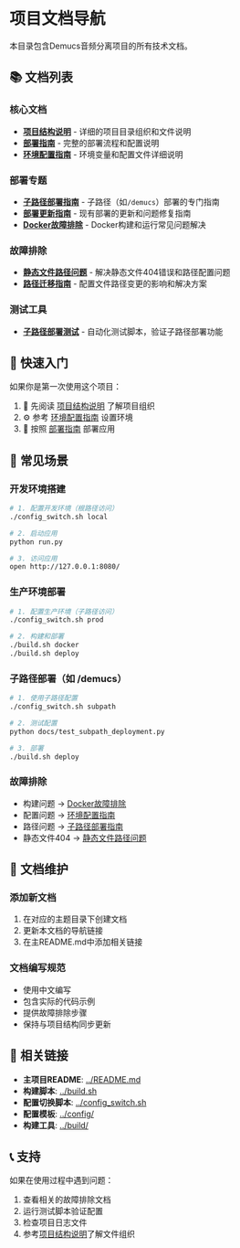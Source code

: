 # 项目文档导航

本目录包含Demucs音频分离项目的所有技术文档。

## 📚 文档列表

### 核心文档

- **[项目结构说明](project_structure.md)** - 详细的项目目录组织和文件说明
- **[部署指南](deployment.md)** - 完整的部署流程和配置说明
- **[环境配置指南](env_configuration_guide.md)** - 环境变量和配置文件详细说明

### 部署专题

- **[子路径部署指南](subpath_deployment.md)** - 子路径（如`/demucs`）部署的专门指南
- **[部署更新指南](deployment_update_guide.md)** - 现有部署的更新和问题修复指南
- **[Docker故障排除](docker_troubleshooting.md)** - Docker构建和运行常见问题解决

### 故障排除

- **[静态文件路径问题](static_files_path_guide.md)** - 解决静态文件404错误和路径配置问题
- **[路径迁移指南](path_migration_guide.md)** - 配置文件路径变更的影响和解决方案

### 测试工具

- **[子路径部署测试](test_subpath_deployment.py)** - 自动化测试脚本，验证子路径部署功能

## 🚀 快速入门

如果你是第一次使用这个项目：

1. 📖 先阅读 [项目结构说明](project_structure.md) 了解项目组织
2. ⚙️ 参考 [环境配置指南](env_configuration_guide.md) 设置环境
3. 🚀 按照 [部署指南](deployment.md) 部署应用

## 🔧 常见场景

### 开发环境搭建
```bash
# 1. 配置开发环境（根路径访问）
./config_switch.sh local

# 2. 启动应用
python run.py

# 3. 访问应用
open http://127.0.0.1:8080/
```

### 生产环境部署
```bash
# 1. 配置生产环境（子路径访问）
./config_switch.sh prod

# 2. 构建和部署
./build.sh docker
./build.sh deploy
```

### 子路径部署（如 /demucs）
```bash
# 1. 使用子路径配置
./config_switch.sh subpath

# 2. 测试配置
python docs/test_subpath_deployment.py

# 3. 部署
./build.sh deploy
```

### 故障排除
- 构建问题 → [Docker故障排除](docker_troubleshooting.md)
- 配置问题 → [环境配置指南](env_configuration_guide.md)
- 路径问题 → [子路径部署指南](subpath_deployment.md)
- 静态文件404 → [静态文件路径问题](static_files_path_guide.md)

## 📝 文档维护

### 添加新文档
1. 在对应的主题目录下创建文档
2. 更新本文档的导航链接
3. 在主README.md中添加相关链接

### 文档编写规范
- 使用中文编写
- 包含实际的代码示例
- 提供故障排除步骤
- 保持与项目结构同步更新

## 🔗 相关链接

- **主项目README**: [../README.md](../README.md)
- **构建脚本**: [../build.sh](../build.sh)
- **配置切换脚本**: [../config_switch.sh](../config_switch.sh)
- **配置模板**: [../config/](../config/)
- **构建工具**: [../build/](../build/)

## 📞 支持

如果在使用过程中遇到问题：

1. 查看相关的故障排除文档
2. 运行测试脚本验证配置
3. 检查项目日志文件
4. 参考[项目结构说明](project_structure.md)了解文件组织 